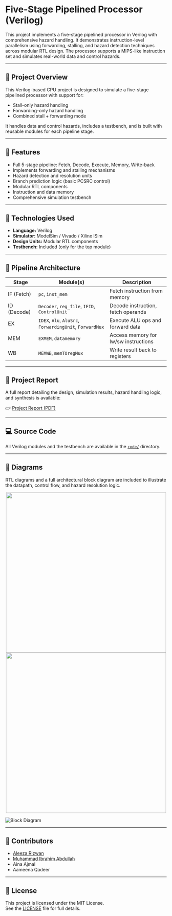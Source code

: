 # Five-Stage Pipelined Processor (Verilog)

This project implements a five-stage pipelined processor in Verilog with comprehensive hazard handling. It demonstrates instruction-level parallelism using forwarding, stalling, and hazard detection techniques across modular RTL design. The processor supports a MIPS-like instruction set and simulates real-world data and control hazards.

---

## 📖 Project Overview

This Verilog-based CPU project is designed to simulate a five-stage pipelined processor with support for:

- Stall-only hazard handling
- Forwarding-only hazard handling
- Combined stall + forwarding mode

It handles data and control hazards, includes a testbench, and is built with reusable modules for each pipeline stage.

---

## 🚀 Features

- Full 5-stage pipeline: Fetch, Decode, Execute, Memory, Write-back
- Implements forwarding and stalling mechanisms
- Hazard detection and resolution units
- Branch prediction logic (basic PCSRC control)
- Modular RTL components
- Instruction and data memory
- Comprehensive simulation testbench

---

## 🔧 Technologies Used

- **Language:** Verilog
- **Simulator:** ModelSim / Vivado / Xilinx ISim
- **Design Units:** Modular RTL components
- **Testbench:** Included (only for the top module)

---

## 🧠 Pipeline Architecture

| Stage      | Module(s)           | Description                          |
|------------|---------------------|--------------------------------------|
| IF (Fetch) | `pc`, `inst_mem`    | Fetch instruction from memory        |
| ID (Decode)| `Decoder`, `reg_file`, `IFID`, `ControlUnit` | Decode instruction, fetch operands |
| EX         | `IDEX`, `Alu`, `AluSrc`, `ForwardingUnit`, `ForwardMux` | Execute ALU ops and forward data |
| MEM        | `EXMEM`, `datamemory` | Access memory for lw/sw instructions |
| WB         | `MEMWB`, `memTOregMux` | Write result back to registers      |

---

## 📄 Project Report

A full report detailing the design, simulation results, hazard handling logic, and synthesis is available:

👉 [Project Report (PDF)](report/project_report.pdf)

---

## 💻 Source Code

All Verilog modules and the testbench are available in the [`code/`](code/) directory.

---

## 📸 Diagrams

RTL diagrams and a full architectural block diagram are included to illustrate the datapath, control flow, and hazard resolution logic.

<p align="center">
  <img src="images/rtl-schematics/rtl1.jpg" width="500"/>
  <br/>
  <img src="images/rtl-schematics/rtl2.jpg" width="500"/>
</p>

![Block Diagram](images/block-diagram.jpg)

---

## 👥 Contributors

- [Aleeza Rizwan](https://github.com/its-aleezA)
- [Muhammad Ibrahim Abdullah](https://github.com/Ibrahim5570)
- Aina Ajmal
- Aameena Qadeer

---

## 🔖 License

This project is licensed under the MIT License.  
See the [LICENSE](LICENSE) file for full details.
